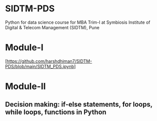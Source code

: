 # SIDTM-PDS
Python for data science course for MBA Trim-I at Symbiosis Institute of Digital & Telecom Management (SIDTM), Pune
# Module-I 
[https://github.com/harshdhiman7/SIDTM-PDS/blob/main/SIDTM_PDS.ipynb]
# Module-II
## Decision making: if-else statements, for loops, while loops, functions in Python
